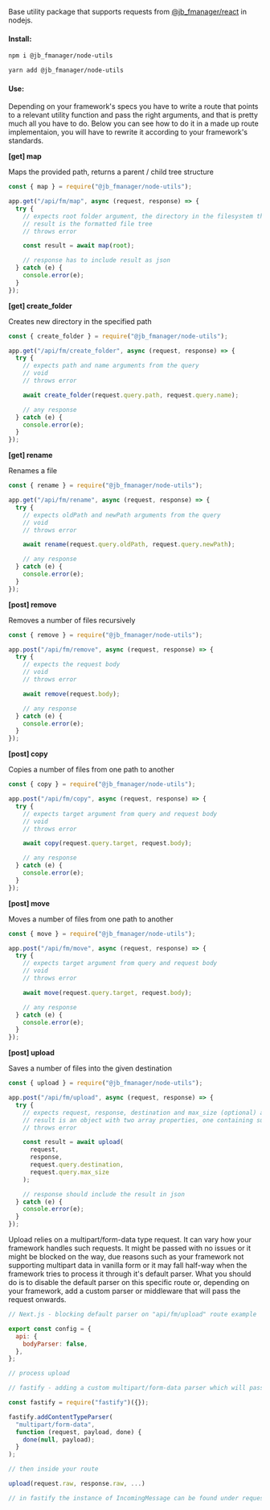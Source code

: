 <p>Base utility package that supports requests from <a href="https://github.com/jbystronski/jb-fmanager-react">@jb_fmanager/react</a> in nodejs.</p>

<h4>Install:</h4>

```bash
npm i @jb_fmanager/node-utils

yarn add @jb_fmanager/node-utils
```

<h4>Use:</h4>

<p>Depending on your framework's specs you have to write a route that points to a relevant utility function and pass the right arguments, and that is pretty much all you have to do. Below you can see how to do it in a made up route implementaion, you will have to rewrite it according to your framework's standards.</p>

<strong>[get] map</strong>

<span>Maps the provided path, returns a parent / child tree structure</span>

```js
const { map } = require("@jb_fmanager/node-utils");

app.get("/api/fm/map", async (request, response) => {
  try {
    // expects root folder argument, the directory in the filesystem that you want to map
    // result is the formatted file tree
    // throws error

    const result = await map(root);

    // response has to include result as json
  } catch (e) {
    console.error(e);
  }
});
```

<strong>[get] create_folder</strong>

<span>Creates new directory in the specified path</span>

```js
const { create_folder } = require("@jb_fmanager/node-utils");

app.get("/api/fm/create_folder", async (request, response) => {
  try {
    // expects path and name arguments from the query
    // void
    // throws error

    await create_folder(request.query.path, request.query.name);

    // any response
  } catch (e) {
    console.error(e);
  }
});
```

<strong>[get] rename</strong>

<span>Renames a file</span>

```js
const { rename } = require("@jb_fmanager/node-utils");

app.get("/api/fm/rename", async (request, response) => {
  try {
    // expects oldPath and newPath arguments from the query
    // void
    // throws error

    await rename(request.query.oldPath, request.query.newPath);

    // any response
  } catch (e) {
    console.error(e);
  }
});
```

<strong>[post] remove</strong>

<span>Removes a number of files recursively</span>

```js
const { remove } = require("@jb_fmanager/node-utils");

app.post("/api/fm/remove", async (request, response) => {
  try {
    // expects the request body
    // void
    // throws error

    await remove(request.body);

    // any response
  } catch (e) {
    console.error(e);
  }
});
```

<strong>[post] copy</strong>

<span>Copies a number of files from one path to another</span>

```js
const { copy } = require("@jb_fmanager/node-utils");

app.post("/api/fm/copy", async (request, response) => {
  try {
    // expects target argument from query and request body
    // void
    // throws error

    await copy(request.query.target, request.body);

    // any response
  } catch (e) {
    console.error(e);
  }
});
```

<strong>[post] move</strong>

<span>Moves a number of files from one path to another</span>

```js
const { move } = require("@jb_fmanager/node-utils");

app.post("/api/fm/move", async (request, response) => {
  try {
    // expects target argument from query and request body
    // void
    // throws error

    await move(request.query.target, request.body);

    // any response
  } catch (e) {
    console.error(e);
  }
});
```

<strong>[post] upload</strong>

<span>Saves a number of files into the given destination</span>

```js
const { upload } = require("@jb_fmanager/node-utils");

app.post("/api/fm/upload", async (request, response) => {
  try {
    // expects request, response, destination and max_size (optional) arguments
    // result is an object with two array properties, one containing succesful and the other containing failed uploads
    // throws error

    const result = await upload(
      request,
      response,
      request.query.destination,
      request.query.max_size
    );

    // response should include the result in json
  } catch (e) {
    console.error(e);
  }
});
```

<p>Upload relies on a multipart/form-data type request. It can vary how your framework handles such requests. It might be passed with no issues or it might be blocked on the way, due reasons such as your framework not supporting multipart data in vanilla form or it may fall half-way when the framework tries to process it through it's default parser. What you should do is to disable the default parser on this specific route or, depending on your framework, add a custom parser or middleware that will pass the request onwards.</p>

```js
// Next.js - blocking default parser on "api/fm/upload" route example

export const config = {
  api: {
    bodyParser: false,
  },
};

// process upload
```

```js
// fastify - adding a custom multipart/form-data parser which will pass the request onwards

const fastify = require("fastify")({});

fastify.addContentTypeParser(
  "multipart/form-data",
  function (request, payload, done) {
    done(null, payload);
  }
);

// then inside your route

upload(request.raw, response.raw, ...)

// in fastify the instance of IncomingMessage can be found under request.raw,

```
